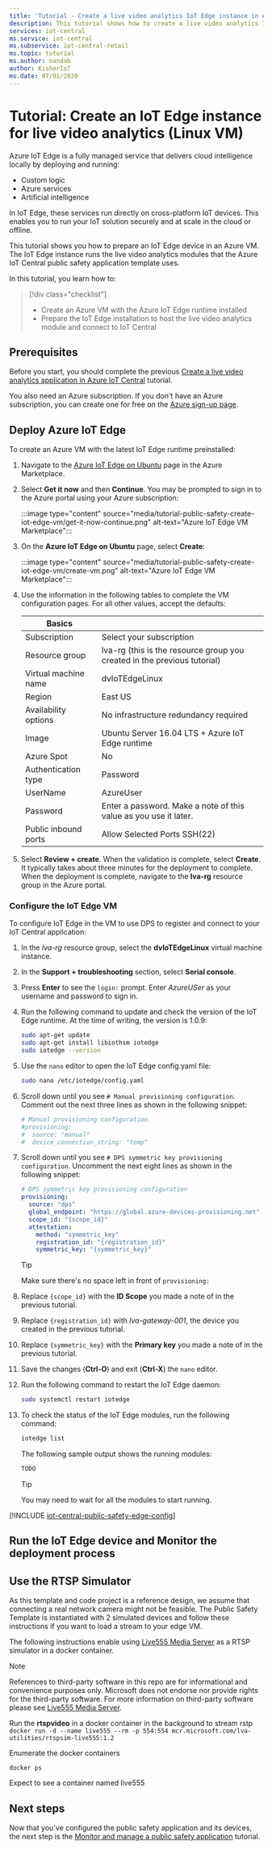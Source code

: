 ```yaml
---
title: 'Tutorial - Create a live video analytics IoT Edge instance in Azure IoT Central (Linux VM)'
description: This tutorial shows how to create a live video analytics IoT Edge instance to use with the public safety application template.
services: iot-central
ms.service: iot-central
ms.subservice: iot-central-retail
ms.topic: tutorial
ms.author: nandab
author: KishorIoT
ms.date: 07/01/2020
---
```

# Tutorial: Create an IoT Edge instance for live video analytics (Linux VM)

Azure IoT Edge is a fully managed service that delivers cloud intelligence locally by deploying and running:

* Custom logic
* Azure services
* Artificial intelligence

In IoT Edge, these services run directly on cross-platform IoT devices. This enables you to run your IoT solution securely and at scale in the cloud or offline.

This tutorial shows you how to prepare an IoT Edge device in an Azure VM. The IoT Edge instance runs the live video analytics modules that the Azure IoT Central public safety application template uses.

In this tutorial, you learn how to:
> [!div class="checklist"]
> * Create an Azure VM with the Azure IoT Edge runtime installed
> * Prepare the IoT Edge installation to host the live video analytics module and connect to IoT Central

## Prerequisites

Before you start, you should complete the previous [Create a live video analytics application in Azure IoT Central](./tutorial-public-safety-create-app.md) tutorial.

You also need an Azure subscription. If you don't have an Azure subscription, you can create one for free on the [Azure sign-up page](https://aka.ms/createazuresubscription).

## Deploy Azure IoT Edge

To create an Azure VM with the latest IoT Edge runtime preinstalled:

1. Navigate to the [Azure IoT Edge on Ubuntu](https://azuremarketplace.microsoft.com/marketplace/apps/microsoft_iot_edge.iot_edge_vm_ubuntu?tab=Overview) page in the Azure Marketplace.

1. Select **Get it now** and then **Continue**. You may be prompted to sign in to the Azure portal using your Azure subscription:

    :::image type="content" source="media/tutorial-public-safety-create-iot-edge-vm/get-it-now-continue.png" alt-text="Azure IoT Edge VM Marketplace":::

1. On the **Azure IoT Edge on Ubuntu** page, select **Create**:

    :::image type="content" source="media/tutorial-public-safety-create-iot-edge-vm/create-vm.png" alt-text="Azure IoT Edge VM Marketplace":::

1. Use the information in the following tables to complete the VM configuration pages. For all other values, accept the defaults:

    |Basics| |
    |-|-|
    | Subscription|Select your subscription|
    | Resource group| lva-rg  (this is the resource group you created in the previous tutorial) |
    | Virtual machine name|dvIoTEdgeLinux|
    | Region|East US|
    | Availability options|No infrastructure redundancy required |
    | Image | Ubuntu Server 16.04 LTS + Azure IoT Edge runtime |
    | Azure Spot|No|
    | Authentication type|Password |
    | UserName|AzureUser|
    | Password|Enter a password. Make a note of this value as you use it later. |
    | Public inbound ports|Allow Selected Ports SSH(22)|

1. Select **Review + create**. When the validation is complete, select **Create**. It typically takes about three minutes for the deployment to complete. When the deployment is complete, navigate to the **lva-rg** resource group in the Azure portal.

### Configure the IoT Edge VM

To configure IoT Edge in the VM to use DPS to register and connect to your IoT Central application:

1. In the *lva-rg* resource group, select the **dvIoTEdgeLinux** virtual machine instance.

1. In the **Support + troubleshooting** section, select **Serial console**.

1. Press **Enter** to see the `login:` prompt. Enter *AzureUSer* as your username and password to sign in.

1. Run the following command to update and check the version of the IoT Edge runtime. At the time of writing, the version is 1.0.9:

    ```bash
    sudo apt-get update
    sudo apt-get install libiothsm iotedge
    sudo iotedge --version
    ```

1. Use the `nano` editor to open the IoT Edge config.yaml file:

    ```bash
    sudo nano /etc/iotedge/config.yaml
    ```

1. Scroll down until you see `# Manual provisioning configuration`. Comment out the next three lines as shown in the following snippet:

    ```yaml
    # Manual provisioning configuration
    #provisioning:
    #  source: "manual"
    #  device_connection_string: "temp"
    ```

1. Scroll down until you see `# DPS symmetric key provisioning configuration`. Uncomment the next eight lines as shown in the following snippet:

    ```yaml
    # DPS symmetric key provisioning configuration
    provisioning:
      source: "dps"
      global_endpoint: "https://global.azure-devices-provisioning.net"
      scope_id: "{scope_id}"
      attestation:
        method: "symmetric_key"
        registration_id: "{registration_id}"
        symmetric_key: "{symmetric_key}"
    ```

    > [!TIP]
    > Make sure there's no space left in front of `provisioning:`

1. Replace `{scope_id}` with the **ID Scope** you made a note of in the previous tutorial.

1. Replace `{registration_id}` with *lva-gateway-001*, the device you created in the previous tutorial.

1. Replace `{symmetric_key}` with the **Primary key** you made a note of in the previous tutorial.

1. Save the changes (**Ctrl-O**) and exit (**Ctrl-X**) the `nano` editor.

1. Run the following command to restart the IoT Edge daemon:

    ```bash
    sudo systemctl restart iotedge
    ```

1. To check the status of the IoT Edge modules, run the following command:

    ```bash
    iotedge list
    ```

    The following sample output shows the running modules:

    ```bash
    TODO
    ```

    > [!TIP]
    > You may need to wait for all the modules to start running.

<!-- What needed to go in this section to configure Edge?
[TODO: What command to execute?]

Update the IoT Edge security daemon and runtime to the latest.

[TODO: How to do this?]

Next, you will need to run the following commands as an administrator
(sudo):

```bash
apt-get update
apt-get install libiothsm iotedge`
iotedge version
```

Verify the version on your device by using the command `iotedge version`.

The Lva Edge Gateway has been developed using version 1.0.9.

## Update the IoT Edge Agent's configuration

Edit the IoT Edge **config.yaml** file by entering the provisioning detail
collected during the device instantiation step.

`sudo vi /etc/iotedge/config.yaml`

1. Scroll down until you see `# Manual provisioning configuration`. Comment out the next three lines as shown in the following snippet:

    ```yaml
    # Manual provisioning configuration
    #provisioning:
    #  source: "manual"
    #  device_connection_string: "<ADD DEVICE CONNECTION STRING HERE>"
    ```

1. Scroll down until you see `# DPS symmetric key provisioning configuration`. Uncomment the next eight lines as shown in the following snippet:

    ```yaml
    # DPS symmetric key provisioning configuration
    provisioning:
      source: "dps"
      global_endpoint: "https://global.azure-devices-provisioning.net"
      scope_id: "{scope_id}"
      attestation:
        method: "symmetric_key"
        registration_id: "{registration_id}"
        symmetric_key: "{symmetric_key}"
    ```

> [!TIP]
> In the editor, ensure you don't leave a space before the word provisioning.

* `registration_id` is the same as the Device ID.
* `scope_id` is the scope from Azure IoT Central device connection.
* `symmetric_key` is the Primary Key from Azure IoT Central device connection.

If you don't have these values in your note editor, you can get them
from IoT Central.

To save and quit the config.yaml file, Press Esc, and type :wq!

Restart IoT Edge to process your changes.

`systemctl restart iotedge`

Type iotedge list. After a few minutes, you\'ll see five modules
deployed. You can keep running this command to check on status.

Additionally, you can see the status for your modules in IoT Central for
the deployed IoT Edge Gateway

-->

[!INCLUDE [iot-central-public-safety-edge-config](../../../includes/iot-central-public-safety-edge-config.md)]

## Run the IoT Edge device and Monitor the deployment process

<!-- TODO
\[Detail here\] docker and iotedge commands

-->

## Use the RTSP Simulator

As this template and code project is a reference design, we assume that
connecting a real network camera might not be feasible. The Public
Safety Template is instantiated with 2 simulated devices and follow
these instructions if you want to load a stream to your edge VM.

The following instructions enable using [Live555 Media Server](http://www.live555.com/mediaServer/) as a RTSP simulator in a docker container.

> [!NOTE]
> References to third-party software in this repo are for informational and convenience purposes only. Microsoft does not endorse nor provide rights for the third-party software. For more information on third-party software please see [Live555 Media Server](http://www.live555.com/mediaServer/).

Run the **rtspvideo** in a docker container in the background to stream rstp
`docker run -d --name live555 --rm -p 554:554 mcr.microsoft.com/lva-utilities/rtspsim-live555:1.2`

Enumerate the docker containers

`docker ps`

Expect to see a container named live555

## Next steps

Now that you've configured the public safety application and its devices, the next step is the [Monitor and manage a public safety application](./tutorial-public-safety-manage.md) tutorial.
